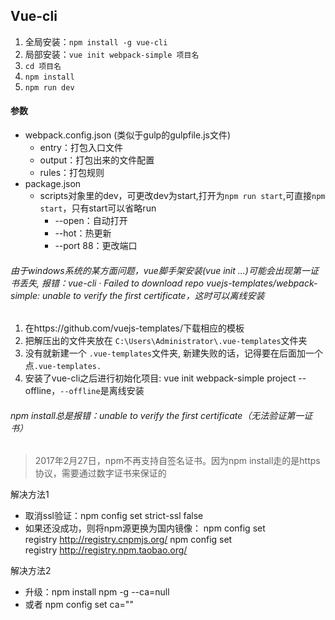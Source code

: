 ## Vue-cli

1. 全局安装：`npm install -g vue-cli`
2. 局部安装：`vue init webpack-simple 项目名`
3. `cd 项目名`
4. `npm install`
5. `npm run dev`

#### 参数

* webpack.config.json (类似于gulp的gulpfile.js文件)
    * entry：打包入口文件
    * output：打包出来的文件配置
    * rules：打包规则
* package.json
    * scripts对象里的dev，可更改dev为start,打开为`npm run start`,可直接`npm start`，只有start可以省略run
        * --open：自动打开
        * --hot：热更新
        * --port 88：更改端口

###### 由于windows系统的某方面问题，vue脚手架安装(vue init ...)可能会出现第一证书丢失, 报错：vue-cli · Failed to download repo vuejs-templates/webpack-simple: unable to verify the first certificate，这时可以离线安装

1. 在https://github.com/vuejs-templates/下载相应的模板
2. 把解压出的文件夹放在 `C:\Users\Administrator\.vue-templates`文件夹
3. 没有就新建一个 `.vue-templates`文件夹, 新建失败的话，记得要在后面加一个点`.vue-templates.`
4. 安装了vue-cli之后进行初始化项目: vue init webpack-simple project --offline，`--offline`是离线安装

###### npm install总是报错：unable to verify the first certificate（无法验证第一证书）
> 2017年2月27日，npm不再支持自签名证书。因为npm install走的是https协议，需要通过数字证书来保证的

解决方法1

* 取消ssl验证：npm config set strict-ssl false
* 如果还没成功，则将npm源更换为国内镜像：
    npm config set registry http://registry.cnpmjs.org/
    npm config set registry http://registry.npm.taobao.org/

解决方法2

* 升级：npm install npm -g --ca=null
* 或者 npm config set ca=""